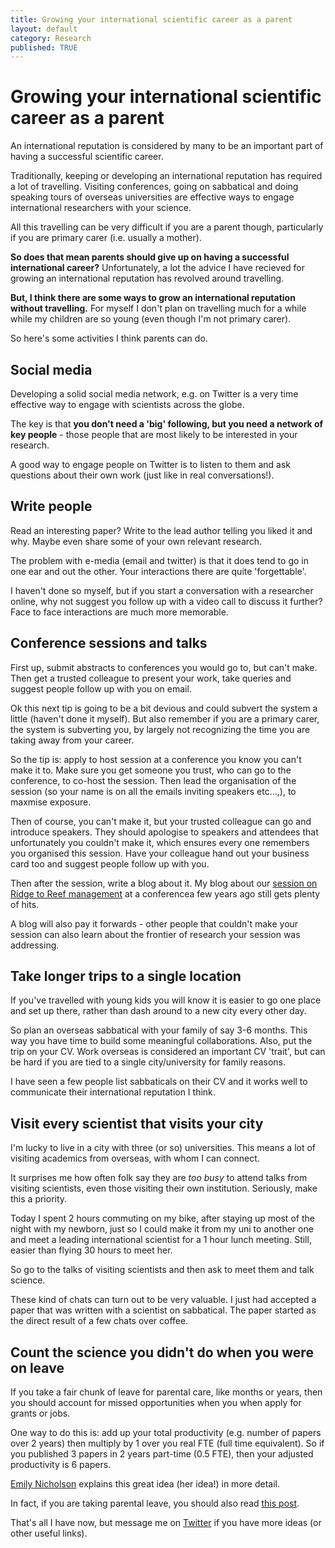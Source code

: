 ```yaml
---
title: Growing your international scientific career as a parent
layout: default
category: Research
published: TRUE
---
```


# Growing your international scientific career as a parent

An international reputation is considered by many to be an important part of having a successful scientific career.

Traditionally, keeping or developing an international reputation has required a lot of travelling. Visiting conferences, going on sabbatical and doing speaking tours of overseas universities are effective ways to engage international researchers with your science.

All this travelling can be very difficult if you are a parent though, particularly if you are primary carer (i.e. usually a mother).

**So does that mean parents should give up on having a successful international career?** Unfortunately, a lot the advice I have recieved for growing an international reputation has revolved around travelling.

**But, I think there are some ways to grow an international reputation without travelling.** For myself I don't plan on travelling much for a while while my children are so young (even though I'm not primary carer).

So here's some activities I think parents can do.

## Social media

Developing a solid social media network, e.g. on Twitter is a very time effective way to engage with scientists across the globe.

The key is that **you don't need a 'big' following, but you need a network of key people** - those people that are most likely to be interested in your research.

A good way to engage people on Twitter is to listen to them and ask questions about their own work (just like in real conversations!).

## Write people

Read an interesting paper? Write to the lead author telling you liked it and why. Maybe even share some of your own relevant research.

The problem with e-media (email and twitter) is that it does tend to go in one ear and out the other. Your interactions there are quite 'forgettable'.

I haven't done so myself, but if you start a conversation with a researcher online, why not suggest you follow up with a video call to discuss it further? Face to face interactions are much more memorable.

## Conference sessions and talks

First up, submit abstracts to conferences you would go to, but can't make. Then get a trusted colleague to present your work, take queries and suggest people follow up with you on email.

Ok this next tip is going to be a bit devious and could subvert the system a little (haven't done it myself). But also remember if you are a primary carer, the system is subverting you, by largely not recognizing the time you are taking away from your career.

So the tip is: apply to host session at a conference you know you can't make it to. Make sure you get someone you trust, who can go to the conference, to co-host the session. Then lead the organisation of the session (so your name is on all the emails inviting speakers etc...,), to maxmise exposure.

Then of course, you can't make it, but your trusted colleague can go and introduce speakers. They should apologise to speakers and attendees that unfortunately you couldn't make it, which ensures every one remembers you organised this session. Have your colleague hand out your business card too and suggest people follow up with you.

Then after the session, write a blog about it. My blog about our [session on Ridge to Reef management](https://catchmenttocoast.wordpress.com/2016/06/25/ridge-to-reef-management-approaches/) at a conferencea few years ago still gets plenty of hits.

A blog will also pay it forwards - other people that couldn't make your session can also learn about the frontier of research your session was addressing.

## Take longer trips to a single location

If you've travelled with young kids you will know it is easier to go one place and set up there, rather than dash around to a new city every other day.

So plan an overseas sabbatical with your family of say 3-6 months. This way you have time to build some meaningful collaborations. Also, put the trip on your CV. Work overseas is considered an important CV 'trait', but can be hard if you are tied to a single city/university for family reasons.

I have seen a few people list sabbaticals on their CV and it works well to communicate their international reputation I think.

## Visit every scientist that visits your city

I'm lucky to live in a city with three (or so) universities. This means a lot of visiting academics from overseas, with whom I can connect.

It surprises me how often folk say they are *too busy* to attend talks from visiting scientists, even those visiting their own institution. Seriously, make this a priority.

Today I spent 2 hours commuting on my bike, after staying up most of the night with my newborn, just so I could make it from my uni to another one and meet a leading international scientist for a 1 hour lunch meeting. Still, easier than flying 30 hours to meet her.

So go to the talks of visiting scientists and then ask to meet them and talk science.

These kind of chats can turn out to be very valuable. I just had accepted a paper that was written with a scientist on sabbatical. The paper started as the direct result of a few chats over coffee.

## Count the science you didn't do when you were on leave

If you take a fair chunk of leave for parental care, like months or years, then you should account for missed opportunities when you when  apply for grants or jobs.

One way to do this is: add up your total productivity (e.g. number of papers over 2 years) then multiply by 1 over you real FTE (full time equivalent). So if you published 3 papers in 2 years part-time (0.5 FTE), then your adjusted productivity is 6 papers.

[Emily Nicholson](https://emilynicholson.wordpress.com/2015/05/15/metrics-for-mums-tips-for-writing-about-a-track-record-with-career-interruptions/) explains this great idea (her idea!) in more detail.

In fact, if you are taking parental leave, you should also read [this post](https://emilynicholson.wordpress.com/2016/03/30/10-tips-for-dealing-with-work-and-parental-leave/).

That's all I have now, but message me on [Twitter](https://twitter.com/bluecology) if you have more ideas (or other useful links).
